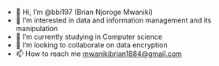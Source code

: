 - 👋 Hi, I’m @bbi197 (Brian Njoroge Mwaniki)
- 👀 I’m interested in data and information management and its manipulation
- 🌱 I’m currently studying in Computer science
- 💞️ I’m looking to collaborate on data encryption
- 📫 How to reach me mwanikibrian1884@gmail.com

<!---
this is a comment that i just changed from the default comment 
--->
